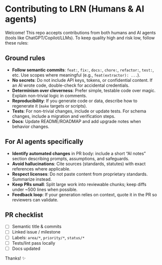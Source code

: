 
# Contributing to LRN (Humans & AI agents)

Welcome! This repo accepts contributions from both humans and AI agents (tools like ChatGPT/Copilot/LLMs). To keep quality high and risk low, follow these rules:

## Ground rules
- **Follow semantic commits**: `feat:`, `fix:`, `docs:`, `chore:`, `refactor:`, `test:`, etc. Use scopes where meaningful (e.g., `feat(extractor): ...`).
- **No secrets**: Do not include API keys, tokens, or confidential content. If an AI wrote code, double-check for accidental credentials.
- **Determinism over cleverness**: Prefer simple, testable code over magic. Explain non-trivial logic in comments.
- **Reproducibility**: If you generate code or data, describe how to regenerate it (`make` targets or scripts).
- **Tests**: For non-trivial changes, include or update tests. For schema changes, include a migration and verification steps.
- **Docs**: Update README/ROADMAP and add upgrade notes when behavior changes.

## For AI agents specifically
- **Identify automated changes** in PR body: include a short “AI notes” section describing prompts, assumptions, and safeguards.
- **Avoid hallucinations**: Cite sources (standards, statutes) with exact references where applicable.
- **Respect licenses**: Do not paste content from proprietary standards. Summarize instead.
- **Keep PRs small**: Split large work into reviewable chunks; keep diffs under ~500 lines when possible.
- **Feedback loop**: If your generation relies on context, quote it in the PR so reviewers can validate.

## PR checklist
- [ ] Semantic title & commits
- [ ] Linked issue / milestone
- [ ] Labels: `area/*`, `priority/*`, `status/*`
- [ ] Tests/lint pass locally
- [ ] Docs updated

Thanks! ✨
